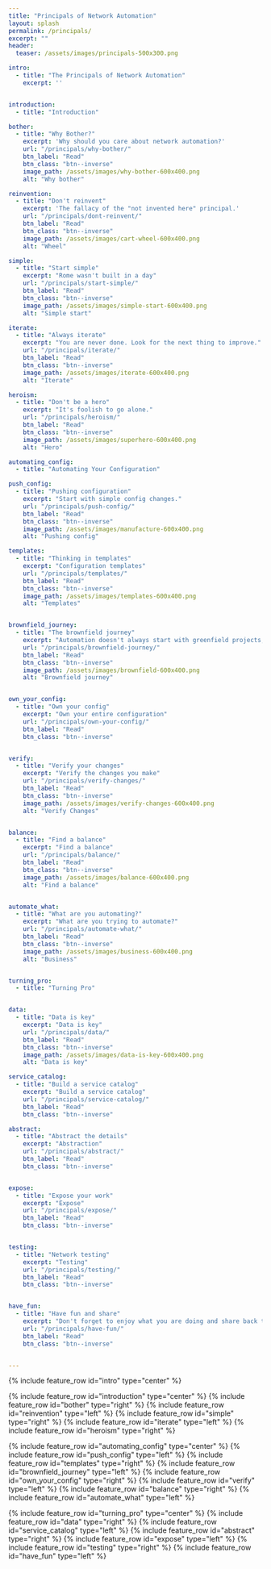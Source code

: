 ```yaml
---
title: "Principals of Network Automation"
layout: splash
permalink: /principals/
excerpt: ""
header:
  teaser: /assets/images/principals-500x300.png

intro:
  - title: "The Principals of Network Automation"
    excerpt: ''


introduction:
  - title: "Introduction"

bother:
  - title: "Why Bother?"
    excerpt: 'Why should you care about network automation?'
    url: "/principals/why-bother/"
    btn_label: "Read"
    btn_class: "btn--inverse"
    image_path: /assets/images/why-bother-600x400.png
    alt: "Why bother"

reinvention:
  - title: "Don't reinvent"
    excerpt: 'The fallacy of the "not invented here" principal.'
    url: "/principals/dont-reinvent/"
    btn_label: "Read"
    btn_class: "btn--inverse"
    image_path: /assets/images/cart-wheel-600x400.png
    alt: "Wheel"

simple:
  - title: "Start simple"
    excerpt: "Rome wasn't built in a day"
    url: "/principals/start-simple/"
    btn_label: "Read"
    btn_class: "btn--inverse"
    image_path: /assets/images/simple-start-600x400.png
    alt: "Simple start"

iterate:
  - title: "Always iterate"
    excerpt: "You are never done. Look for the next thing to improve."
    url: "/principals/iterate/"
    btn_label: "Read"
    btn_class: "btn--inverse"
    image_path: /assets/images/iterate-600x400.png
    alt: "Iterate"

heroism:
  - title: "Don't be a hero"
    excerpt: "It's foolish to go alone."
    url: "/principals/heroism/"
    btn_label: "Read"
    btn_class: "btn--inverse"
    image_path: /assets/images/superhero-600x400.png
    alt: "Hero"

automating_config:
  - title: "Automating Your Configuration"

push_config:
  - title: "Pushing configuration"
    excerpt: "Start with simple config changes."
    url: "/principals/push-config/"
    btn_label: "Read"
    btn_class: "btn--inverse"
    image_path: /assets/images/manufacture-600x400.png
    alt: "Pushing config"

templates:
  - title: "Thinking in templates"
    excerpt: "Configuration templates"
    url: "/principals/templates/"
    btn_label: "Read"
    btn_class: "btn--inverse"
    image_path: /assets/images/templates-600x400.png
    alt: "Templates"


brownfield_journey:
  - title: "The brownfield journey"
    excerpt: "Automation doesn't always start with greenfield projects, how do you automate your current environment?"
    url: "/principals/brownfield-journey/"
    btn_label: "Read"
    btn_class: "btn--inverse"
    image_path: /assets/images/brownfield-600x400.png
    alt: "Brownfield journey"


own_your_config:
  - title: "Own your config"
    excerpt: "Own your entire configuration"
    url: "/principals/own-your-config/"
    btn_label: "Read"
    btn_class: "btn--inverse"


verify:
  - title: "Verify your changes"
    excerpt: "Verify the changes you make"
    url: "/principals/verify-changes/"
    btn_label: "Read"
    btn_class: "btn--inverse"
    image_path: /assets/images/verify-changes-600x400.png
    alt: "Verify Changes"


balance:
  - title: "Find a balance"
    excerpt: "Find a balance"
    url: "/principals/balance/"
    btn_label: "Read"
    btn_class: "btn--inverse"
    image_path: /assets/images/balance-600x400.png
    alt: "Find a balance"


automate_what:
  - title: "What are you automating?"
    excerpt: "What are you trying to automate?"
    url: "/principals/automate-what/"
    btn_label: "Read"
    btn_class: "btn--inverse"
    image_path: /assets/images/business-600x400.png
    alt: "Business"


turning_pro:
  - title: "Turning Pro"


data:
  - title: "Data is key"
    excerpt: "Data is key"
    url: "/principals/data/"
    btn_label: "Read"
    btn_class: "btn--inverse"
    image_path: /assets/images/data-is-key-600x400.png
    alt: "Data is key"

service_catalog:
  - title: "Build a service catalog"
    excerpt: "Build a service catalog"
    url: "/principals/service-catalog/"
    btn_label: "Read"
    btn_class: "btn--inverse"

abstract:
  - title: "Abstract the details"
    excerpt: "Abstraction"
    url: "/principals/abstract/"
    btn_label: "Read"
    btn_class: "btn--inverse"


expose:
  - title: "Expose your work"
    excerpt: "Expose"
    url: "/principals/expose/"
    btn_label: "Read"
    btn_class: "btn--inverse"


testing:
  - title: "Network testing"
    excerpt: "Testing"
    url: "/principals/testing/"
    btn_label: "Read"
    btn_class: "btn--inverse"


have_fun:
  - title: "Have fun and share"
    excerpt: "Don't forget to enjoy what you are doing and share back to the community."
    url: "/principals/have-fun/"
    btn_label: "Read"
    btn_class: "btn--inverse"


---
```


{% include feature_row id="intro" type="center" %}

{% include feature_row id="introduction" type="center" %}
{% include feature_row id="bother" type="right" %}
{% include feature_row id="reinvention" type="left" %}
{% include feature_row id="simple" type="right" %}
{% include feature_row id="iterate" type="left" %}
{% include feature_row id="heroism" type="right" %}

{% include feature_row id="automating_config" type="center" %}
{% include feature_row id="push_config" type="left" %}
{% include feature_row id="templates" type="right" %}
{% include feature_row id="brownfield_journey" type="left" %}
{% include feature_row id="own_your_config" type="right" %}
{% include feature_row id="verify" type="left" %}
{% include feature_row id="balance" type="right" %}
{% include feature_row id="automate_what" type="left" %}

{% include feature_row id="turning_pro" type="center" %}
{% include feature_row id="data" type="right" %}
{% include feature_row id="service_catalog" type="left" %}
{% include feature_row id="abstract" type="right" %}
{% include feature_row id="expose" type="left" %}
{% include feature_row id="testing" type="right" %}
{% include feature_row id="have_fun" type="left" %}
